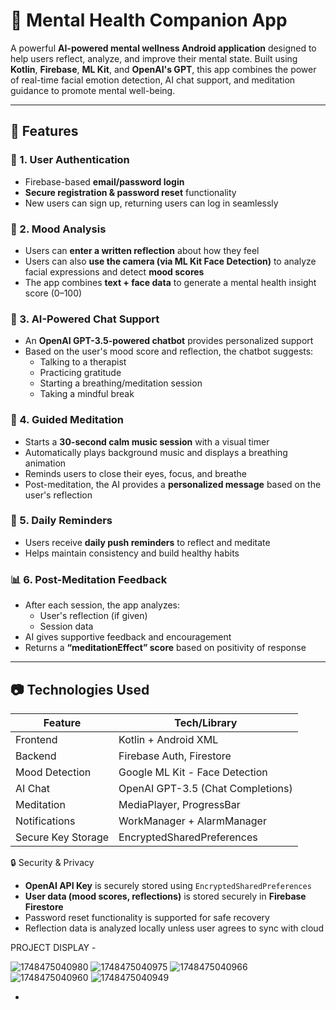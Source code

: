 # 🧠 Mental Health Companion App

A powerful **AI-powered mental wellness Android application** designed to help users reflect, analyze, and improve their mental state. Built using **Kotlin**, **Firebase**, **ML Kit**, and **OpenAI's GPT**, this app combines the power of real-time facial emotion detection, AI chat support, and meditation guidance to promote mental well-being.

---

## 🌟 Features

### 👤 1. User Authentication
- Firebase-based **email/password login**
- **Secure registration & password reset** functionality
- New users can sign up, returning users can log in seamlessly

### 🧠 2. Mood Analysis
- Users can **enter a written reflection** about how they feel
- Users can also **use the camera (via ML Kit Face Detection)** to analyze facial expressions and detect **mood scores**
- The app combines **text + face data** to generate a mental health insight score (0–100)

### 🤖 3. AI-Powered Chat Support
- An **OpenAI GPT-3.5-powered chatbot** provides personalized support
- Based on the user's mood score and reflection, the chatbot suggests:
  - Talking to a therapist
  - Practicing gratitude
  - Starting a breathing/meditation session
  - Taking a mindful break

### 🎵 4. Guided Meditation
- Starts a **30-second calm music session** with a visual timer
- Automatically plays background music and displays a breathing animation
- Reminds users to close their eyes, focus, and breathe
- Post-meditation, the AI provides a **personalized message** based on the user's reflection

### 🔁 5. Daily Reminders
- Users receive **daily push reminders** to reflect and meditate
- Helps maintain consistency and build healthy habits

### 📊 6. Post-Meditation Feedback
- After each session, the app analyzes:
  - User's reflection (if given)
  - Session data
- AI gives supportive feedback and encouragement
- Returns a **“meditationEffect” score** based on positivity of response

---

## 📷 Technologies Used

| Feature                   | Tech/Library                     |
|---------------------------|----------------------------------|
| Frontend                  | Kotlin + Android XML             |
| Backend                   | Firebase Auth, Firestore         |
| Mood Detection            | Google ML Kit - Face Detection   |
| AI Chat                   | OpenAI GPT-3.5 (Chat Completions)|
| Meditation                | MediaPlayer, ProgressBar         |
| Notifications             | WorkManager + AlarmManager       |
| Secure Key Storage        | EncryptedSharedPreferences       |


🔒 Security & Privacy

- **OpenAI API Key** is securely stored using `EncryptedSharedPreferences`
- **User data (mood scores, reflections)** is stored securely in **Firebase Firestore**
- Password reset functionality is supported for safe recovery
- Reflection data is analyzed locally unless user agrees to sync with cloud

PROJECT DISPLAY - 


![1748475040980](https://github.com/user-attachments/assets/07434638-f38b-484b-9bf3-158cc9cb43a2)
![1748475040975](https://github.com/user-attachments/assets/547cedef-33ce-4c54-9517-16baac5360a2)
![1748475040966](https://github.com/user-attachments/assets/269fd873-e605-4abe-8db2-012df091c0e7)
![1748475040960](https://github.com/user-attachments/assets/d73ef8bf-cbf5-4dd5-9102-f6f5c3958a24)
![1748475040949](https://github.com/user-attachments/assets/a61b0d14-aefb-4b70-bbc3-7637654384e0)







- 
